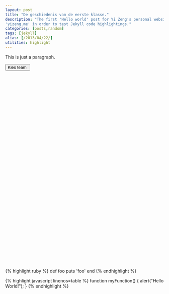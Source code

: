 ```yaml
---
layout: post
title: "De geschiedenis van de eerste klasse."
description: "The first 'Hello world' post for Yi Zeng's personal website
'yizeng.me' in order to test Jekyll code highlightings."
categories: [posts,random]
tags: [jekyll]
alias: [/2013/04/22/]
utilities: highlight
---
```

<p>This is just a paragraph.</p>


<script src="https://gist.github.com/yizeng/2371e8b83c9254ed77f2.js"></script>

<script type="text/javascript" src="/assets/js/jQuery/jquery-1.11.1.min.js"></script>

<!--<script type="text/javascript" src="/assets/js/highcharts/highcharts.js"></script>-->

<!--<script type="text/javascript" src="/assets/js/highcharts/highcharts-more.js"></script> -->



<link rel="stylesheet" type="text/css" href="/assets/css/custom.css" />

<link rel="stylesheet" href="https://maxcdn.bootstrapcdn.com/bootstrap/3.3.4/css/bootstrap.min.css">
  
   <!--Optional theme -->
<link rel="stylesheet" href="https://maxcdn.bootstrapcdn.com/bootstrap/3.3.4/css/bootstrap-theme.min.css">

<script type="text/javascript" src="/assets/js/bootstrap/bootstrap.min.js"></script> 

<script src="/assets/js/moment/moment.js"></script>


<script type="text/javascript" src="/assets/js/voetbalelo/voetbalelo.js"></script> 
<script>
  // {#On document ready, load stuff#}
  elo_evolution = {{ site.data.elo-evolution | jsonify }}
  max_elo_data ={{ site.data.max_elo_data | jsonify}}
  dates = {{site.data.dates| jsonify}}
  teams = {{site.data.teams| jsonify}}
  seasons = {{site.data.seasons| jsonify}}
</script>
<script>

</script>
  <script>
  $( document ).ready(function() {
      // $.getScript('/assets/js/highcharts/highcharts.js');
      // $.getScript('/assets/js/highcharts/highcharts-more.js');
      // $.getScript('/assets/js/voetbalelo/voetbalelo.js');
      
      for (i = 0;i<teams.length;i++) {
          if (teams[i] == "Anderlecht") {
              // $("#dropdown").append('<option><a id="team_' +String(i) +'" href="#" onclick="clickTeam(this.id);return false;">' +
              //                              '<img class="floatLeft" src="/assets/images/posts/Team Logos/' + teams[i] + '.png"' +  'height="20" width="20" />' +
              //                              '&nbsp;' + teams[i] + '</a></option>')
              
              $("#dropdown_list").append('<li><a id="team_' +String(i) +'" href="#" onclick="clickTeam(this.id);return false;">' +
                                          '<img class="floatLeft" src="/assets/images/posts/Team Logos/' + teams[i] + '.png"' +  'height="20" width="20" />' +
                                          '&nbsp;' + teams[i] + '</a></li>'
                  )
                  
              var team_select = teams[i]
              var team_count = i
              $("#button_list").html(teams[i] + '  &nbsp;<span class="caret"></span>')
              
          } else  {
                              // $("#dropdown").append('<option><a id="team_' +String(i) +'" href="#" onclick="clickTeam(this.id);return false;">' +
                              //              '<img class="floatLeft" src="/assets/images/posts/Team Logos/' + teams[i] + '.png"' +  'height="20" width="20" />' +
                              //              '&nbsp;' + teams[i] + '</a></option>')
              $("#dropdown_list").append('<li><a id="team_' +String(i) +'" href="#" onclick="clickTeam(this.id);return false;">' +
                                          '<img class="floatLeft" src="/assets/images/posts/Team Logos/' + teams[i] + '.png"' +  'height="20" width="20" />' +
                                          '&nbsp;' + teams[i] + '</a></li>'
                  )
          }
          
      }
    //   $.getScript( "/assets/js/highcharts/highcharts.js", function( data, textStatus, jqxhr ) {

    //     console.log( jqxhr.status ); // 200
    // });
      $.getScript('/assets/js/highcharts/highcharts.js');
    
    // In voetbalelo.js
      drawEloChart(team_select);
});
</script>


<div class="btn-group text-center" role="group">

<button id="button_list" type="button" class="btn btn-default dropdown-toggle" data-toggle="dropdown" aria-expanded="false">Kies team&nbsp;<span class="caret"></span></button>

<ul id= "dropdown_list" class="dropdown-menu scrollable-menu" role="menu">
</ul>

</div>

 
  <div id="container" style="min-width: 310px; height: 600px; margin: 0 auto"></div>



{% highlight ruby %}
def foo
  puts 'foo'
end
{% endhighlight %}




{% highlight javascript linenos=table %}
function myFunction() {
	alert("Hello World!");
}
{% endhighlight %}
